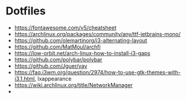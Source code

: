 # Dotfiles
* https://fontawesome.com/v5/cheatsheet
* https://archlinux.org/packages/community/any/ttf-jetbrains-mono/
* https://github.com/olemartinorg/i3-alternating-layout
* https://github.com/MatMoul/archfi
* https://low-orbit.net/arch-linux-how-to-install-i3-gaps
* https://github.com/polybar/polybar
* https://github.com/Jguer/yay
* https://faq.i3wm.org/question/2974/how-to-use-gtk-themes-with-i3.1.html, lxappearance
* https://wiki.archlinux.org/title/NetworkManager
* 
